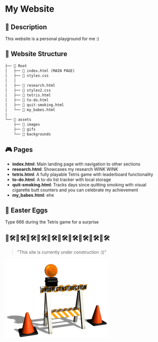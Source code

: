 # My Website

## 📖 Description
This website is a personal playground for me :)

## 🌟 Website Structure
```
├── 📁 Root
│   ├── 📄 index.html (MAIN PAGE)
│   ├── 📄 styles.css
│   │
│   ├── 📄 research.html
│   ├── 📄 styles2.css
│   ├── 📄 tetris.html
│   ├── 📄 to-do.html
│   ├── 📄 quit-smoking.html
│   └── 📄 my_babes.html
│
└── 📁 assets
    ├── 📁 images
    ├── 📁 gifs
    └── 📁 backgrounds
```

## 🎮 Pages
* **index.html**: Main landing page with navigation to other sections
* **research.html**: Showcases my research WINK WINK
* **tetris.html**: A fully playable Tetris game with leaderboard functionality
* **to-do.html**: A to-do list tracker with local storage
* **quit-smoking.html**: Tracks days since quitting smoking with visual cigarette butt counters and you can celebrate my achievement
* **my_babes.html**: ehe

## 🥚 Easter Eggs
Type 666 during the Tetris game for a surprise


🔨🛠️🔨🛠️🔨🛠️🔨🛠️🔨🛠️🔨🛠️🔨🛠️🔨🛠️🔨🛠️🔨🛠️
---
> "This site is currently under construction :))"

![Under construction](gifs/under-construction.gif)
